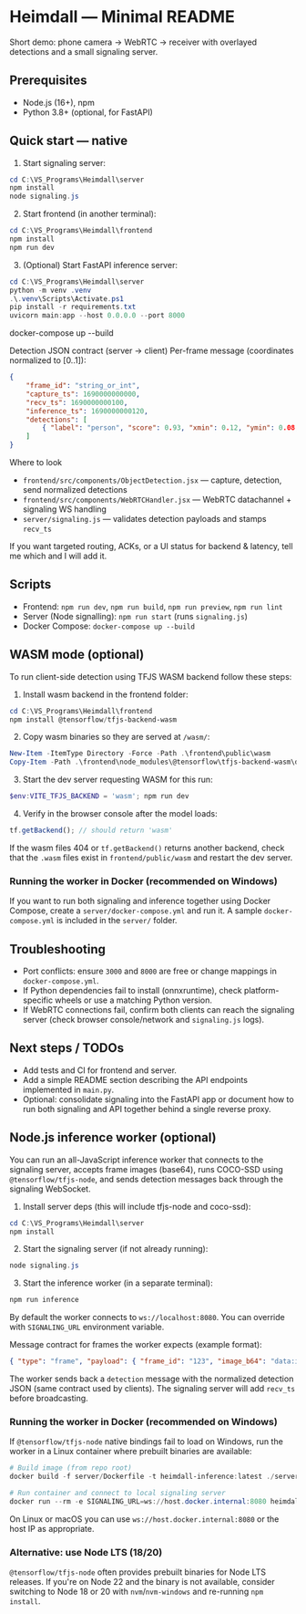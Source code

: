 # Heimdall — Minimal README

Short demo: phone camera → WebRTC → receiver with overlayed detections and a small signaling server.

## Prerequisites
- Node.js (16+), npm
- Python 3.8+ (optional, for FastAPI)

## Quick start — native
1) Start signaling server:

```powershell
cd C:\VS_Programs\Heimdall\server
npm install
node signaling.js
```

2) Start frontend (in another terminal):

```powershell
cd C:\VS_Programs\Heimdall\frontend
npm install
npm run dev
```

3) (Optional) Start FastAPI inference server:

```powershell
cd C:\VS_Programs\Heimdall\server
python -m venv .venv
.\.venv\Scripts\Activate.ps1
pip install -r requirements.txt
uvicorn main:app --host 0.0.0.0 --port 8000
```

docker-compose up --build

Detection JSON contract (server → client)
Per-frame message (coordinates normalized to [0..1]):

```json
{
	"frame_id": "string_or_int",
	"capture_ts": 1690000000000,
	"recv_ts": 1690000000100,
	"inference_ts": 1690000000120,
	"detections": [
		{ "label": "person", "score": 0.93, "xmin": 0.12, "ymin": 0.08, "xmax": 0.34, "ymax": 0.67 }
	]
}
```

Where to look
- `frontend/src/components/ObjectDetection.jsx` — capture, detection, send normalized detections
- `frontend/src/components/WebRTCHandler.jsx` — WebRTC datachannel + signaling WS handling
- `server/signaling.js` — validates detection payloads and stamps `recv_ts`

If you want targeted routing, ACKs, or a UI status for backend & latency, tell me which and I will add it.

## Scripts

- Frontend: `npm run dev`, `npm run build`, `npm run preview`, `npm run lint`
- Server (Node signalling): `npm run start` (runs `signaling.js`)
- Docker Compose: `docker-compose up --build`

## WASM mode (optional)
To run client-side detection using TFJS WASM backend follow these steps:

1) Install wasm backend in the frontend folder:

```powershell
cd C:\VS_Programs\Heimdall\frontend
npm install @tensorflow/tfjs-backend-wasm
```

2) Copy wasm binaries so they are served at `/wasm/`:

```powershell
New-Item -ItemType Directory -Force -Path .\frontend\public\wasm
Copy-Item -Path .\frontend\node_modules\@tensorflow\tfjs-backend-wasm\dist\*.wasm -Destination .\frontend\public\wasm -Force
```

3) Start the dev server requesting WASM for this run:

```powershell
$env:VITE_TFJS_BACKEND = 'wasm'; npm run dev
```

4) Verify in the browser console after the model loads:

```js
tf.getBackend(); // should return 'wasm'
```

If the wasm files 404 or `tf.getBackend()` returns another backend, check that the `.wasm` files exist in `frontend/public/wasm` and restart the dev server.
### Running the worker in Docker (recommended on Windows)

If you want to run both signaling and inference together using Docker Compose, create a `server/docker-compose.yml` and run it. A sample `docker-compose.yml` is included in the `server/` folder.


## Troubleshooting

- Port conflicts: ensure `3000` and `8000` are free or change mappings in `docker-compose.yml`.
- If Python dependencies fail to install (onnxruntime), check platform-specific wheels or use a matching Python version.
- If WebRTC connections fail, confirm both clients can reach the signaling server (check browser console/network and `signaling.js` logs).

## Next steps / TODOs

- Add tests and CI for frontend and server.
- Add a simple README section describing the API endpoints implemented in `main.py`.
- Optional: consolidate signaling into the FastAPI app or document how to run both signaling and API together behind a single reverse proxy.

## Node.js inference worker (optional)

You can run an all-JavaScript inference worker that connects to the signaling server, accepts frame images (base64), runs COCO-SSD using `@tensorflow/tfjs-node`, and sends detection messages back through the signaling WebSocket.

1) Install server deps (this will include tfjs-node and coco-ssd):

```powershell
cd C:\VS_Programs\Heimdall\server
npm install
```

2) Start the signaling server (if not already running):

```powershell
node signaling.js
```

3) Start the inference worker (in a separate terminal):

```powershell
npm run inference
```

By default the worker connects to `ws://localhost:8080`. You can override with `SIGNALING_URL` environment variable.

Message contract for frames the worker expects (example format):

```json
{ "type": "frame", "payload": { "frame_id": "123", "image_b64": "data:image/jpeg;base64,..." } }
```

The worker sends back a `detection` message with the normalized detection JSON (same contract used by clients). The signaling server will add `recv_ts` before broadcasting.

### Running the worker in Docker (recommended on Windows)

If `@tensorflow/tfjs-node` native bindings fail to load on Windows, run the worker in a Linux container where prebuilt binaries are available:

```powershell
# Build image (from repo root)
docker build -f server/Dockerfile -t heimdall-inference:latest ./server

# Run container and connect to local signaling server
docker run --rm -e SIGNALING_URL=ws://host.docker.internal:8080 heimdall-inference:latest
```

On Linux or macOS you can use `ws://host.docker.internal:8080` or the host IP as appropriate.

### Alternative: use Node LTS (18/20)

`@tensorflow/tfjs-node` often provides prebuilt binaries for Node LTS releases. If you're on Node 22 and the binary is not available, consider switching to Node 18 or 20 with `nvm`/`nvm-windows` and re-running `npm install`.
